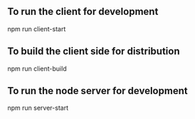 ## To run the client for development
npm run client-start
## To build the client side for distribution
npm run client-build
## To run the node server for development
npm run server-start
